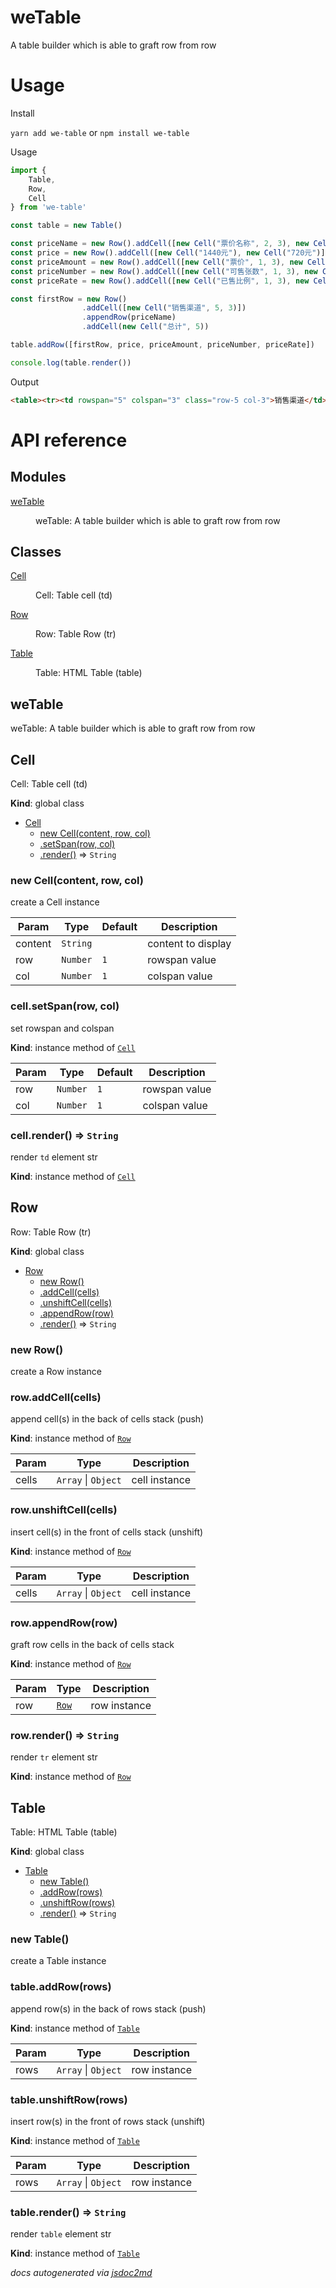 # weTable
A table builder which is able to graft row from row

# Usage

Install

`yarn add we-table` or `npm install we-table`

Usage

```javascript
import {
    Table,
    Row,
    Cell
} from 'we-table'

const table = new Table()

const priceName = new Row().addCell([new Cell("票价名称", 2, 3), new Cell("三楼200元"), new Cell("内场280元")])
const price = new Row().addCell([new Cell("1440元"), new Cell("720元")])
const priceAmount = new Row().addCell([new Cell("票价", 1, 3), new Cell(144000), new Cell(72000)])
const priceNumber = new Row().addCell([new Cell("可售张数", 1, 3), new Cell(9), new Cell(9)])
const priceRate = new Row().addCell([new Cell("已售比例", 1, 3), new Cell(0.5), new Cell(0.5)])

const firstRow = new Row()
                .addCell([new Cell("销售渠道", 5, 3)])
                .appendRow(priceName)
                .addCell(new Cell("总计", 5))

table.addRow([firstRow, price, priceAmount, priceNumber, priceRate])

console.log(table.render())

```
Output

```html
<table><tr><td rowspan="5" colspan="3" class="row-5 col-3">销售渠道</td><td rowspan="2" colspan="3" class="row-2 col-3">票价名称</td><td >三楼200元</td><td >内场280元</td><td rowspan="5" class="row-5">总计</td></tr><tr><td >1440元</td><td >720元</td></tr><tr><td colspan="3" class="col-3">票价</td><td >144000</td><td >72000</td></tr><tr><td colspan="3" class="col-3">可售张数</td><td >9</td><td >9</td></tr><tr><td colspan="3" class="col-3">已售比例</td><td >0.5</td><td >0.5</td></tr></table>
```

# API reference

## Modules

<dl>
<dt><a href="#module_weTable">weTable</a></dt>
<dd><p>weTable: A table builder which is able to graft row from row</p>
</dd>
</dl>

## Classes

<dl>
<dt><a href="#Cell">Cell</a></dt>
<dd><p>Cell: Table cell (td)</p>
</dd>
<dt><a href="#Row">Row</a></dt>
<dd><p>Row: Table Row (tr)</p>
</dd>
<dt><a href="#Table">Table</a></dt>
<dd><p>Table: HTML Table (table)</p>
</dd>
</dl>

<a name="module_weTable"></a>

## weTable
weTable: A table builder which is able to graft row from row

<a name="Cell"></a>

## Cell
Cell: Table cell (td)

**Kind**: global class  

* [Cell](#Cell)
    * [new Cell(content, row, col)](#new_Cell_new)
    * [.setSpan(row, col)](#Cell+setSpan)
    * [.render()](#Cell+render) ⇒ <code>String</code>

<a name="new_Cell_new"></a>

### new Cell(content, row, col)
create a Cell instance


| Param | Type | Default | Description |
| --- | --- | --- | --- |
| content | <code>String</code> |  | content to display |
| row | <code>Number</code> | <code>1</code> | rowspan value |
| col | <code>Number</code> | <code>1</code> | colspan value |

<a name="Cell+setSpan"></a>

### cell.setSpan(row, col)
set rowspan and colspan

**Kind**: instance method of [<code>Cell</code>](#Cell)  

| Param | Type | Default | Description |
| --- | --- | --- | --- |
| row | <code>Number</code> | <code>1</code> | rowspan value |
| col | <code>Number</code> | <code>1</code> | colspan value |

<a name="Cell+render"></a>

### cell.render() ⇒ <code>String</code>
render `td` element str

**Kind**: instance method of [<code>Cell</code>](#Cell)  
<a name="Row"></a>

## Row
Row: Table Row (tr)

**Kind**: global class  

* [Row](#Row)
    * [new Row()](#new_Row_new)
    * [.addCell(cells)](#Row+addCell)
    * [.unshiftCell(cells)](#Row+unshiftCell)
    * [.appendRow(row)](#Row+appendRow)
    * [.render()](#Row+render) ⇒ <code>String</code>

<a name="new_Row_new"></a>

### new Row()
create a Row instance

<a name="Row+addCell"></a>

### row.addCell(cells)
append cell(s) in the back of cells stack (push)

**Kind**: instance method of [<code>Row</code>](#Row)  

| Param | Type | Description |
| --- | --- | --- |
| cells | <code>Array</code> \| <code>Object</code> | cell instance |

<a name="Row+unshiftCell"></a>

### row.unshiftCell(cells)
insert cell(s) in the front of cells stack (unshift)

**Kind**: instance method of [<code>Row</code>](#Row)  

| Param | Type | Description |
| --- | --- | --- |
| cells | <code>Array</code> \| <code>Object</code> | cell instance |

<a name="Row+appendRow"></a>

### row.appendRow(row)
graft row cells in the back of cells stack

**Kind**: instance method of [<code>Row</code>](#Row)  

| Param | Type | Description |
| --- | --- | --- |
| row | [<code>Row</code>](#Row) | row instance |

<a name="Row+render"></a>

### row.render() ⇒ <code>String</code>
render `tr` element str

**Kind**: instance method of [<code>Row</code>](#Row)  
<a name="Table"></a>

## Table
Table: HTML Table (table)

**Kind**: global class  

* [Table](#Table)
    * [new Table()](#new_Table_new)
    * [.addRow(rows)](#Table+addRow)
    * [.unshiftRow(rows)](#Table+unshiftRow)
    * [.render()](#Table+render) ⇒ <code>String</code>

<a name="new_Table_new"></a>

### new Table()
create a Table instance

<a name="Table+addRow"></a>

### table.addRow(rows)
append row(s) in the back of rows stack (push)

**Kind**: instance method of [<code>Table</code>](#Table)  

| Param | Type | Description |
| --- | --- | --- |
| rows | <code>Array</code> \| <code>Object</code> | row instance |

<a name="Table+unshiftRow"></a>

### table.unshiftRow(rows)
insert row(s) in the front of rows stack (unshift)

**Kind**: instance method of [<code>Table</code>](#Table)  

| Param | Type | Description |
| --- | --- | --- |
| rows | <code>Array</code> \| <code>Object</code> | row instance |

<a name="Table+render"></a>

### table.render() ⇒ <code>String</code>
render `table` element str

**Kind**: instance method of [<code>Table</code>](#Table)  

*docs autogenerated via [jsdoc2md](https://github.com/jsdoc2md/jsdoc-to-markdown)*
